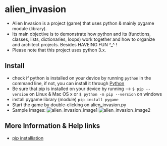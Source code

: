 # alien_invasion
* Alien Invasion is a project (game) that uses python &amp; mainly pygame module (library).
* Its main objective is to demonstrate how python and its (functions, classes, lists, dictionaries, loops) work together and how to organize and architect projects. Besides HAVEING FUN ^_^ ! 
* Please note that this project uses python 3.x.

## Install
* check if python is installed on your device by running `python` in the command line, if not, you can install it through [Python](https://www.python.org/)
* Be sure that pip is installed on your device by running --> `$ pip --version` on Linux & Mac OS x or `$ python -m pip --version` on windows
* install pygame library (module) 
`pip install pygame`
* Start the game by double-clicking on alien_invasion.py
* Sample Images:
![alien_invasion_image1](https://lh3.googleusercontent.com/vY_cUimjdFFp8eTp3mz-91Gjlz1FuFztmxLOLQXHzvjnzKLcBXxP0CjQ_R7STdlCk3rMIcRsKantoH-Zh5lDDrblH2ZA1usHy8qsiWs27veikAAIjAcunr5gSdDfKxGWaKG0_rf3_zBSuUPV5CExGxjQgdS6tij2qCHdUGY406UOZIN5XgtAOPEiBNsnpTe8MrrO4Rkx8x5qLL7rHxMNKxk4lLVVnIiBOqVI-CzaaljE-JZL2Ar4YJ1bKE34DUuhcxZtIKcZ_a8B61Y-kO471TC1WzT4TL3dGt2pVRXQwGL7N8Vj2u2ELeBI-hRrAEoVtf51154SafxAKGrotwy8x5w1iSbvDIml1iO2ilFQQ6idp_yWHuVVBS_WXFLZyTo_4aotGIgu2rhAN7Au_AGFbhhLTy4PiJlk0GSLJnbxZHRes4a5PW8GsI6OhlRoyx9C-5ppY-qLH1lRqQWmgiUiTZbQsqX58zY5ZSispgU6mlu0I9c8T5X5oOyf4WE5D6fRQely9LbqkUdiCZ6rtbADc4q2LHEZLQHg8QC1VPyiGWU8o_RkSLXljAW0ynPzOi5yo-g4-fxGQmkYhLqzfX7oeZ0cxASOZlUpW2E-608O0Ue4atMUPLGQIcyJlf-9YvGjZK1FiBMHh8MH3YJ-XQS3l_uxYW0patbOSzuCgAOwSEt0cQVwm3qnD73Lt74plhHULNj_NWN2zLNNBXL-BtOA2Q3W=w1488-h903-no?authuser=0)
![alien_invasion_image2](https://lh3.googleusercontent.com/yLwF0ibEm8Nkc8TouQk9ahZjNbLfuudZYUxr-ZMq5I1-p9M1bXRebNbUsyl4Cvp0Q9Tbo_dMWxNFTCovxtZINZ6h0SY0JqCj-N5vh3byIaQ1f4K_pnCCKL07dXq5wFkuXdkrN6lvsQRlUUiR2Rm_LqXkJ1qgl4WrY3o35XfXJZWoIM_0DxL7Pb3lhrzlSNiuCxOY2kXqgqG2KZv_48qBhdiJNQnky59J6_Z3LgQuhZ-yRa9bhGv134lKSwEQLQiYI5MRWmsKa1VGu2COuUbF9pa4H9DkCqOjBbFUL9gSZqX_Tp5jhrmNuBwzWyRm86bop7F6jgjtg7yzW4lApdthg4BTdOEVwWMiKMKLsceBTbyLr6AIfGfM-y9nJ24e0fPbRdX3HlXfrjorMICfaUKdZ4Bl_Sp13mIW6ik2b8j_xDMXQTnx4hpqQBdrrEzqw9ePlxk1P9Jkq7EpEauGAPds78UvbDOV8qLq-5iJonyFUapmm0c-wJ-QzjZYSeiK5w91bX7Z5ndl3sh00HtBtgczdjfhL_mx39mSwr-8IIq7GDKkBDybK0LpmwRrQKME3sJbbTC7hn93x-nNDkjXDPJ8nlGjUuE9qX8ABiP42yeBigoC4y37-nlHUBm5xM4u_y1itUy8oCwosgs1UKRauDAZM-ncxil0Cy1zOc1-kIE2Rq13e6AeFTZgQC3cGZWQBU_GWwroOw14heOVU7KlPdVZXV2U=w1480-h903-no?authuser=0)

## More Information & Help links
* [pip installiation](https://pip.pypa.io/en/stable/installation/)




